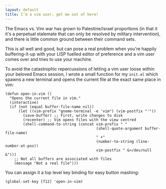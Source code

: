 ```yaml
---
layout: default
title: I’m a vim user, get me out of here!
---
```


The Emacs vs. Vim war has grown to Palestine/Israel proportions (in that it it's
a perpetual stalemate that can only be resolved by military intervention), and
there is little common ground between their command sets.

This is all well and good, but can pose a real problem when you're happily
buffering-it-up with your LISP fuelled editor of preference and a vim user comes
over and tries to use your machine.

To avoid the catastrophic repercussions of letting a vim user loose within your
beloved Emacs session, I wrote a small function for my `init.el` which spawns a
new terminal and opens the current file at the exact same place in vim:

```
(defun open-in-vim ()
  "Opens the current file in vim."
  (interactive)
  (if (not (equal buffer-file-name nil))
      (let ((vim-prefix "gnome-terminal -e 'vim") (vim-postfix "'"))
        (save-buffer) ;; First, write changes to disk
        (recenter) ;; Vim opens files with the view centred
        (shell-command-to-string (concat vim-prefix " "
                                         (shell-quote-argument buffer-file-name)
                                         " +"
                                         (number-to-string (line-number-at-pos))
                                         vim-postfix " &>/dev/null &")))
    ;; Not all buffers are associated with files
    (message "Not a real file")))
```

You can assign it a top level key binding for easy button mashing:

```
(global-set-key [f12] 'open-in-vim)
```
